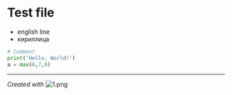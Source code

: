 # Test file

- english line
- кириллица

```python
# Comment
print('Hello, World!')
a = max(6,7,8)
```

---

*Created with* ![1.png](/media/images/uploads/2022/03/03/55a286b6df-1.png)